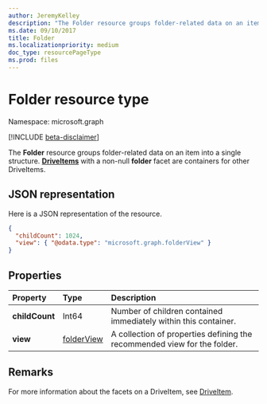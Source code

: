 ```yaml
---
author: JeremyKelley
description: "The Folder resource groups folder-related data on an item into a single structure. "
ms.date: 09/10/2017
title: Folder
ms.localizationpriority: medium
doc_type: resourcePageType
ms.prod: files
---
```

# Folder resource type

Namespace: microsoft.graph

[!INCLUDE [beta-disclaimer](../../includes/beta-disclaimer.md)]

The **Folder** resource groups folder-related data on an item into a single structure. 
[**DriveItems**](driveitem.md) with a non-null **folder** facet are containers for other DriveItems.

## JSON representation

Here is a JSON representation of the resource.

<!-- {
  "blockType": "resource",
  "optionalProperties": [

  ],
  "@odata.type": "microsoft.graph.folder"
}-->

```json
{
  "childCount": 1024,
  "view": { "@odata.type": "microsoft.graph.folderView" }
}
```

## Properties

| Property       | Type           | Description
|:---------------|:---------------|:-------------------------------------------
| **childCount** | Int64          | Number of children contained immediately within this container.
| **view**       | [folderView][] | A collection of properties defining the recommended view for the folder.


## Remarks 

For more information about the facets on a DriveItem, see [DriveItem][].

[folderView]: folderview.md
[DriveItem]: driveitem.md

<!--
{
  "type": "#page.annotation",
  "description": "folder resource",
  "keywords": "",
  "section": "documentation",
  "tocPath": "",
  "suppressions": []
}
-->


